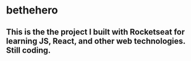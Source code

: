 # bethehero

## This is the the project I built with Rocketseat for learning JS, React, and other web technologies. Still coding.
